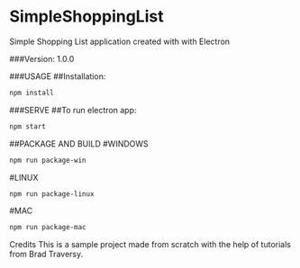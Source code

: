 # SimpleShoppingList
Simple Shopping List application created with with Electron

###Version:
1.0.0

###USAGE
##Installation:
```sh
npm install
```

###SERVE
##To run electron app:
```sh
npm start
```

##PACKAGE AND BUILD
#WINDOWS
```sh
npm run package-win
```
#LINUX
```sh
npm run package-linux
```
#MAC
```sh
npm run package-mac
```

Credits
This is a sample project made from scratch with the help of tutorials from Brad Traversy.
